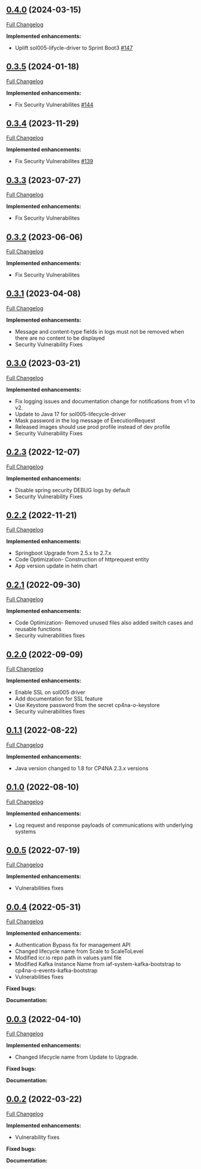 ## [0.4.0](https://github.com/IBM/sol005-lifecycle-driver/tree/0.4.0) (2024-03-15)

[Full Changelog](https://github.com/IBM/sol005-lifecycle-driver/compare/0.3.5...0.4.0)

**Implemented enhancements:**

- Uplift sol005-lifycle-driver to Sprint Boot3 [\#147](https://github.com/IBM/sol005-lifecycle-driver/issues/147)

## [0.3.5](https://github.com/IBM/sol005-lifecycle-driver/tree/0.3.5) (2024-01-18)

[Full Changelog](https://github.com/IBM/sol005-lifecycle-driver/compare/0.3.4...0.3.5)

**Implemented enhancements:**

- Fix Security Vulnerabilites [\#144](https://github.com/IBM/sol005-lifecycle-driver/issues/144)

## [0.3.4](https://github.com/IBM/sol005-lifecycle-driver/tree/0.3.4) (2023-11-29)

[Full Changelog](https://github.com/IBM/sol005-lifecycle-driver/compare/0.3.3...0.3.4)

**Implemented enhancements:**

- Fix Security Vulnerabilites [\#139](https://github.com/IBM/sol005-lifecycle-driver/issues/139)
  
## [0.3.3](https://github.com/IBM/sol005-lifecycle-driver/tree/0.3.3) (2023-07-27)

[Full Changelog](https://github.com/IBM/sol005-lifecycle-driver/compare/0.3.2...0.3.3)

**Implemented enhancements:**

- Fix Security Vulnerabilites

## [0.3.2](https://github.com/IBM/sol005-lifecycle-driver/tree/0.3.2) (2023-06-06)

[Full Changelog](https://github.com/IBM/sol005-lifecycle-driver/compare/0.3.1...0.3.2)

**Implemented enhancements:**

- Fix Security Vulnerabilites

## [0.3.1](https://github.com/IBM/sol005-lifecycle-driver/tree/0.3.1) (2023-04-08)

[Full Changelog](https://github.com/IBM/sol005-lifecycle-driver/compare/0.3.0...0.3.1)

**Implemented enhancements:**

- Message and content-type fields in logs must not be removed when there are no content to be displayed
- Security Vulnerability Fixes

## [0.3.0](https://github.com/IBM/sol005-lifecycle-driver/tree/0.3.0) (2023-03-21)

[Full Changelog](https://github.com/IBM/sol005-lifecycle-driver/compare/0.2.3...0.3.0)

**Implemented enhancements:**

- Fix logging issues and documentation change for notifications from v1 to v2.
- Update to Java 17 for sol005-lifecycle-driver
- Mask password in the log message of ExecutionRequest
- Released images should use prod profile instead of dev profile
- Security Vulnerability Fixes


## [0.2.3](https://github.com/IBM/sol005-lifecycle-driver/tree/0.2.3) (2022-12-07)

[Full Changelog](https://github.com/IBM/sol005-lifecycle-driver/compare/0.2.2...0.2.3)

**Implemented enhancements:**

- Disable spring security DEBUG logs by default
- Security Vulnerability Fixes

## [0.2.2](https://github.com/IBM/sol005-lifecycle-driver/tree/0.2.2) (2022-11-21)

[Full Changelog](https://github.com/IBM/sol005-lifecycle-driver/compare/0.2.1...0.2.2)

**Implemented enhancements:**

- Springboot Upgrade from 2.5.x to 2.7.x
- Code Optimization- Construction of httprequest entity
- App version update in helm chart

## [0.2.1](https://github.com/IBM/sol005-lifecycle-driver/tree/0.2.1) (2022-09-30)

[Full Changelog](https://github.com/IBM/sol005-lifecycle-driver/compare/0.2.0...0.2.1)

**Implemented enhancements:**

- Code Optimization- Removed unused files also added switch cases and reusable functions
- Security vulnerabilities fixes

## [0.2.0](https://github.com/IBM/sol005-lifecycle-driver/tree/0.2.0) (2022-09-09)

[Full Changelog](https://github.com/IBM/sol005-lifecycle-driver/compare/0.1.1...0.2.0)

**Implemented enhancements:**

- Enable SSL on sol005 driver
- Add documentation for SSL feature
- Use Keystore password from the secret cp4na-o-keystore
- Security vulnerabilities fixes

## [0.1.1](https://github.com/IBM/sol005-lifecycle-driver/tree/0.1.1) (2022-08-22)

[Full Changelog](https://github.com/IBM/sol005-lifecycle-driver/compare/0.1.0...0.1.1)

**Implemented enhancements:**

- Java version changed to 1.8 for CP4NA 2.3.x versions

## [0.1.0](https://github.com/IBM/sol005-lifecycle-driver/tree/0.1.0) (2022-08-10)

[Full Changelog](https://github.com/IBM/sol005-lifecycle-driver/compare/0.0.5...0.1.0)

**Implemented enhancements:**

- Log request and response payloads of communications with underlying systems

## [0.0.5](https://github.com/IBM/sol005-lifecycle-driver/tree/0.0.5) (2022-07-19)
[Full Changelog](https://github.com/IBM/sol005-lifecycle-driver/compare/0.0.4...0.0.5)

**Implemented enhancements:**

- Vulnerabilities fixes

## [0.0.4](https://github.com/IBM/sol005-lifecycle-driver/tree/0.0.4) (2022-05-31)
[Full Changelog](https://github.com/IBM/sol005-lifecycle-driver/compare/0.0.3...0.0.4)

**Implemented enhancements:**

- Authentication Bypass fix for management API
- Changed lifecycle name from Scale to ScaleToLevel
- Modified icr.io repo path in values.yaml file
- Modified Kafka Instance Name from iaf-system-kafka-bootstrap to cp4na-o-events-kafka-bootstrap
- Vulnerabilities fixes

**Fixed bugs:**

**Documentation:**

## [0.0.3](https://github.com/IBM/sol005-lifecycle-driver/tree/0.0.3) (2022-04-10)
[Full Changelog](https://github.com/IBM/sol005-lifecycle-driver/compare/0.0.2...0.0.3)

**Implemented enhancements:**

- Changed lifecycle name from Update to Upgrade.

**Fixed bugs:**

**Documentation:**

## [0.0.2](https://github.com/IBM/sol005-lifecycle-driver/tree/0.0.2) (2022-03-22)
[Full Changelog](https://github.com/IBM/sol005-lifecycle-driver/compare/0.0.1...0.0.2)

**Implemented enhancements:**

- Vulnerability fixes

**Fixed bugs:**

**Documentation:**
